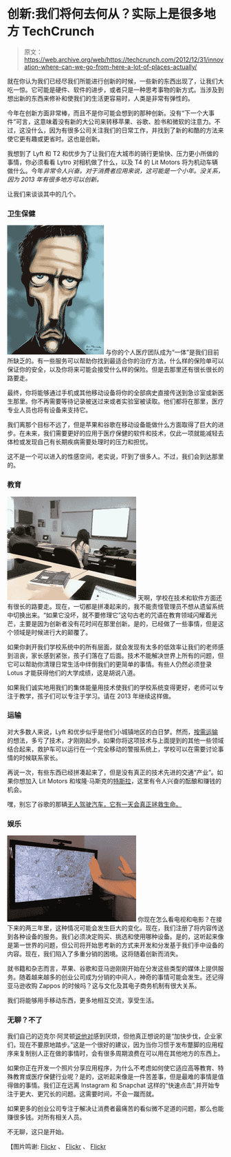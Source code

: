 # 创新:我们将何去何从？实际上是很多地方 TechCrunch

> 原文：<https://web.archive.org/web/https://techcrunch.com/2012/12/31/innovation-where-can-we-go-from-here-a-lot-of-places-actually/>

就在你认为我们已经尽我们所能进行创新的时候，一些新的东西出现了，让我们大吃一惊。它可能是硬件、软件的进步，或者只是一种思考事物的新方式。当涉及到想出新的东西来修补和使我们的生活更容易时，人类是非常有弹性的。

今年在创新方面非常棒，而且不是你可能会想到的那种创新。没有“下一个大事件”可言，这意味着没有新的大公司来转移苹果、谷歌、脸书和微软的注意力。不过，这没什么，因为有很多公司关注我们的日常工作，并找到了新的和酷的方法来使它更有趣或更省时。这也是创新。

我想到了 Lyft 和 T2 和优步为了让我们在大城市的骑行更愉快、压力更小所做的事情，你必须看看 Lytro 对相机做了什么，以及 T4 的 Lit Motors 将为机动车辆做什么。今年*非常令人兴奋。对于消费者应用来说，这可能是一个小年。没关系，因为 2013 年有很多地方可以创新。*

让我们来谈谈其中的几个。

### 卫生保健

[![5513486071_0b2707fbfc_z](img/f183239c77dde8dc6d391c6edbb68e89.png)](https://web.archive.org/web/20221207102956/https://beta.techcrunch.com/2012/12/31/innovation-where-can-we-go-from-here-a-lot-of-places-actually/5513486071_0b2707fbfc_z/) 与你的个人医疗团队成为“一体”是我们目前所缺乏的。有一些服务可以帮助你找到最适合你的治疗方法，什么样的保险单可以保证你的安全，以及你将来可能会接受什么样的保险。但是去那里还有很长很长的路要走。

最终，你将能够通过手机或其他移动设备将你的全部病史直接传送到急诊室或新医生那里。你不再需要等待记录被送过来或者实验室被读取。他们都将在那里，医疗专业人员也将有设备来支持它。

我们离那个目标不远了，但是苹果和谷歌在移动设备能做什么方面取得了巨大的进步。在未来，我们需要更好的应用于医疗保健的软件和技术，仅此一项就能减轻去体检或发现自己有长期疾病需要处理时的压力和担忧。

这不是一个可以进入的性感空间，老实说，吓到了很多人。不过，我们会到达那里的。

### 教育

[![3029617973_f32ac416a5_z](img/f4843f79158e19ab4851c5d4a7bcb69e.png)](https://web.archive.org/web/20221207102956/https://beta.techcrunch.com/2012/12/31/innovation-where-can-we-go-from-here-a-lot-of-places-actually/3029617973_f32ac416a5_z/) 天啊，学校在技术和软件方面还有很长的路要走。现在，一切都是拼凑起来的，我不能责怪管理员不想从遗留系统中切换出来。“如果它没坏，就不要修理它”这句古老的咒语在教育领域闪耀着光芒，主要是因为创新者没有花时间在那里创新。是的，已经做了一些事情，但是这个领域是时候进行大的颠覆了。

如果你剥开我们学校系统中的所有层面，就会发现有太多的低效率让我们的老师感到沮丧，家长感到紧张，孩子们落在了后面。技术不能解决世界上所有的问题，但它可以帮助你清理日常生活中绊倒我们的更简单的事情。有些人仍然必须登录 Lotus 才能获得他们的大学成绩，这是胡说八道。

如果我们诚实地用我们的集体能量用技术使我们的学校系统变得更好，老师可以专注于教学，孩子们可以专注于学习。请在 2013 年继续这样做。

### 运输

对大多数人来说，Lyft 和优步似乎是他们小城镇地区的白日梦。然而，[按需运输](https://web.archive.org/web/20221207102956/http://ubernye.tumblr.com/)的想法，多亏了技术，才刚刚起步。如果你将这项技术与上面提到的其他一些领域结合起来，救护车可以运行在一个完全移动的警报系统上，学校可以在需要讨论事情的时候联系家长。

再说一次，有些东西已经拼凑起来了，但是没有真正的技术先进的交通“产业”。如果你想加入 Lit Motors 和埃隆·马斯克的[特斯拉](https://web.archive.org/web/20221207102956/https://beta.techcrunch.com/2012/07/18/test-driving-the-super-connected-all-electric-tesla-model-s-tctv/)，这里有令人兴奋的酝酿和赚钱的机会。

嘿，别忘了谷歌的那辆[无人驾驶汽车，它有一天会真正拯救生命。](https://web.archive.org/web/20221207102956/https://beta.techcrunch.com/2012/08/07/google-cars-300000-miles-without-accident/)

### 娱乐

[![5449150604_fcddaaf35e_z](img/b80d836716d0fad8e39600c17ed4e951.png)](https://web.archive.org/web/20221207102956/https://beta.techcrunch.com/2012/12/31/innovation-where-can-we-go-from-here-a-lot-of-places-actually/5449150604_fcddaaf35e_z/) 你现在怎么看电视和电影？在接下来的两三年里，这种情况可能会发生巨大的变化。现在，我们注册了将内容传送到各种设备的服务。我们必须决定购买、挑选和使用哪种设备。是的，这听起来像是第一世界的问题，但公司将开始思考新的方式来开发和分发基于我们手中设备的内容。现在，我们陷入了多重分销的困境。这将随着创新而消失。

就书籍和杂志而言，苹果、谷歌和亚马逊刚刚开始在分发这些类型的媒体上提供服务。随着越来越多的创业公司成为分销的中间人，神奇的事情可能会发生。还记得亚马逊收购 Zappos 的时候吗？这与文化及其电子商务机制有很大关系。

我们将能够用手移动东西，更多地相互交流，享受生活。

### 无聊？不了

我们自己的迈克尔·阿灵顿[说他对](https://web.archive.org/web/20221207102956/https://beta.techcrunch.com/2012/12/30/im-bored-whats-next/)感到厌烦，但他真正想说的是“加快步伐，企业家们，现在不要原地踏步。”这是一个很好的建议，因为当你习惯于发布蹩脚的应用程序来复制别人正在做的事情时，会有很多周期浪费在可以用在其他地方的东西上。

如果你正在开发一个照片分享应用程序，为什么不考虑如何使它适应高等教育、特殊教育或医疗保健行业呢？是的，这听起来像是一件苦差事，但是最难的事情是值得做的事情。我们正在远离 Instagram 和 Snapchat 这样的“快速点击”,并开始专注于更大、更冗长的问题。这需要时间，不会一蹴而就。

如果更多的创业公司专注于解决让消费者最痛苦的看似微不足道的问题，那么也能赚很多钱。对所有相关人员。

不无聊，这只是开始。

【图片鸣谢: [Flickr](https://web.archive.org/web/20221207102956/http://www.flickr.com/photos/cesarmascarenhas/5513486071/) 、 [Flickr](https://web.archive.org/web/20221207102956/http://www.flickr.com/photos/openexhibits/5449150604/sizes/z/) 、 [Flickr](https://web.archive.org/web/20221207102956/http://www.flickr.com/photos/zoovroo/3029617973/sizes/z/)